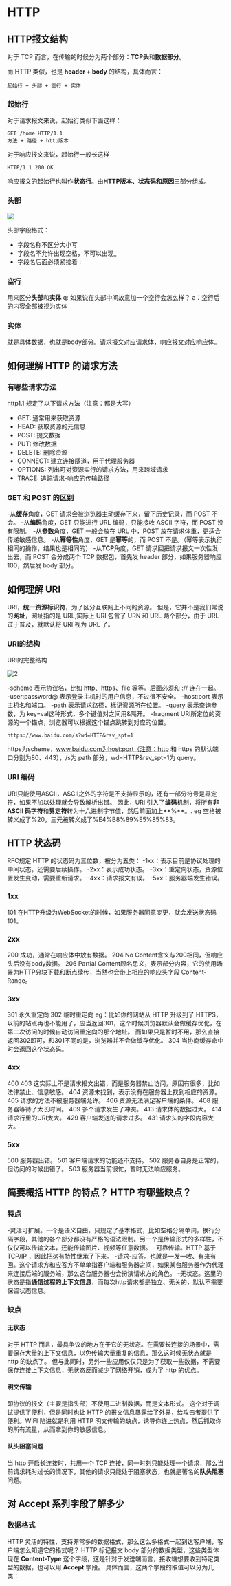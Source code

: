 # HTTP
## HTTP报文结构
对于 TCP 而言，在传输的时候分为两个部分：**TCP头**和**数据部分**。

而 HTTP 类似，也是 **header + body** 的结构，具体而言：

```
起始行 + 头部 + 空行 + 实体
```
### 起始行
对于请求报文来说，起始行类似下面这样：
```
GET /home HTTP/1.1
方法 + 路径 + http版本
```
对于响应报文来说，起始行一般长这样
```
HTTP/1.1 200 OK
```
响应报文的起始行也叫作**状态行**。由**HTTP版本、状态码和原因**三部分组成。

### 头部

![](E:\笔记\github笔记\Note-Markdown\2022\http\images\1.jpg)

头部字段格式：

- 字段名称不区分大小写
- 字段名不允许出现空格，不可以出现_
- 字段名后面必须紧接着 :

### 空行
用来区分**头部**和**实体**
q: 如果说在头部中间故意加一个空行会怎么样？  a：空行后的内容全部被视为实体

### 实体
就是具体数据，也就是body部分。请求报文对应请求体，响应报文对应响应体。

## 如何理解 HTTP 的请求方法
### 有哪些请求方法
http1.1 规定了以下请求方法（注意：都是大写）
- GET: 通常用来获取资源
- HEAD: 获取资源的元信息
- POST: 提交数据
- PUT: 修改数据
- DELETE: 删除资源
- CONNECT: 建立连接隧道，用于代理服务器
- OPTIONS: 列出可对资源实行的请求方法，用来跨域请求
- TRACE: 追踪请求-响应的传输路径
	

### GET 和 POST 的区别
-从**缓存**角度，GET 请求会被浏览器主动缓存下来，留下历史记录，而 POST 不会。
-从**编码**角度，GET 只能进行 URL 编码，只能接收 ASCII 字符，而 POST 没有限制。
-从**参数**角度，GET 一般会放在 URL 中，POST 放在请求体重，更适合传递敏感信息。
-从**幂等性**角度，GET 是**幂等**的，而 POST 不是。（幂等表示执行相同的操作，结果也是相同的）
-从**TCP**角度，GET 请求回把请求报文一次性发出去，而 POST 会分成两个 TCP 数据包，首先发 header 部分，如果服务器响应 100，然后发 body 部分。


## 如何理解 URI
URI，**统一资源标识符**，为了区分互联网上不同的资源。
但是，它并不是我们常说的**网址**，网址指的是 URL,实际上 URI 包含了 URN 和 URL 两个部分，由于 URL 过于普及，就默认将 URI 视为 URL 了。

### URI的结构
URI的完整结构

![2](E:\文件\Note-Markdown\2022\http\images\2.png)

-scheme 表示协议名，比如 http、https、file 等等。后面必须和 :// 连在一起。
-user:password@ 表示登录主机时的用户信息，不过很不安全。
-host:port 表示主机名和端口。
-path 表示请求路径，标记资源所在位置。
-query 表示查询参数，为 key=val这种形式，多个键值对之间用&隔开。
-fragment URI所定位的资源的一个锚点，浏览器可以根据这个锚点跳转到对应的位置。
```
https://www.baidu.com/s?wd=HTTP&rsv_spt=1
```
https为scheme，www.baidu.com为host:port（注意：http 和 https 的默认端口分别为80、443），/s为 path 部分，wd=HTTP&rsv_spt=1为 query。

### URI 编码
URI只能使用ASCII，ASCII之外的字符是不支持显示的，还有一部分符号是界定符，如果不加以处理就会导致解析出错。
因此，URI 引入了**编码**机制，将所有**非 ASCII 码字符**和**界定符**转为十六进制字节值，然后前面加上**%**。.
eg  空格被转义成了%20，三元被转义成了%E4%B8%89%E5%85%83。


## HTTP 状态码
RFC规定 HTTP 的状态码为三位数，被分为五类：
-1xx：表示目前是协议处理的中间状态，还需要后续操作。
-2xx：表示成功状态。
-3xx：重定向状态，资源位置发生变动，需要重新请求。
-4xx：请求报文有误。
-5xx：服务器端发生错误。

### 1xx
101	在HTTP升级为WebSocket的时候，如果服务器同意变更，就会发送状态码101。

### 2xx
200	成功，通常在响应体中放有数据。
204	No Content含义与200相同，但响应头后没有body数据。
206	Partial Content顾名思义，表示部分内容，它的使用场景为HTTP分块下载和断点续传，当然也会带上相应的响应头字段 Content-Range。

### 3xx
301 永久重定向
302 临时重定向
eg：比如你的网站从 HTTP 升级到了 HTTPS，以前的站点再也不能用了，应当返回301，这个时候浏览器默认会做缓存优化，在第二次访问的时候自动访问重定向的那个地址。
而如果只是暂时不用，那么直接返回302即可，和301不同的是，浏览器并不会做缓存优化。
304 当协商缓存命中时会返回这个状态码。
### 4xx
400
403  这实际上不是请求报文出错，而是服务器禁止访问，原因有很多，比如法律禁止、信息敏感。
404	资源未找到，表示没有在服务器上找到相应的资源。
405	请求的方法不被服务器端允许。
406	资源无法满足客户端的条件。
408	服务器等待了太长时间。
409	多个请求发生了冲突。
413	请求体的数据过大。
414	请求行里的URI太大。
429	客户端发送的请求过多。
431	请求头的字段内容太大。
### 5xx
500	服务器出错。
501	客户端请求的功能还不支持。
502	服务器自身是正常的，但访问的时候出错了。
503	服务器当前很忙，暂时无法响应服务。

## 简要概括 HTTP 的特点？ HTTP 有哪些缺点？
### 特点
-灵活可扩展。一个是语义自由，只规定了基本格式，比如空格分隔单词，换行分隔字段，其他的各个部分都没有严格的语法限制。另一个是传输形式的多样性，不仅仅可以传输文本，还能传输图片、视频等任意数据。
-可靠传输。HTTP 基于 TCP/IP ，因此把这有特性继承了下来。
-请求-应答。也就是一发一收、有来有回。这个请求方和应答方不单单指客户端和服务器之间，如果某台服务器作为代理来连接后端的服务端，那么这台服务器也会扮演请求方的角色。
-无状态。这里的状态是指**通信过程的上下文信息**，而每次http请求都是独立、无关的，默认不需要保留状态信息。
### 缺点
#### 无状态
对于 HTTP 而言，最具争议的地方在于它的无状态。在需要长连接的场景中，需要保存大量的上下文信息，以免传输大量重复的信息，那么这时候无状态就是 http 的缺点了。
但与此同时，另外一些应用仅仅只是为了获取一些数据，不需要保存连接上下文信息，无状态反而减少了网络开销，成为了 http 的优点。
#### 明文传输
即协议的报文（主要是指头部）不使用二进制数据，而是文本形式。
这个对于调试提供了便利，但是同时也让 HTTP 的报文信息暴露给了外界，给攻击者提供了便利。WIFI 陷进就是利用 HTTP 明文传输的缺点，诱导你连上热点，然后抓取你的所有流量，从而拿到你的敏感信息。
#### 队头阻塞问题
当 http 开启长连接时，共用一个 TCP 连接，同一时刻只能处理一个请求，那么当前请求耗时过长的情况下，其他的请求只能处于阻塞状态，也就是著名的**队头阻塞**问题。

## 对 Accept 系列字段了解多少
### 数据格式
HTTP 灵活的特性，支持非常多的数据格式，那么这么多格式一起到达客户端，客户端怎么知道它的格式呢？
HTTP 标记报文 body 部分的数据类型，这些类型体现在 **Content-Type** 这个字段，这是针对于发送端而言，接收端想要收到特定类型的数据，也可以用  **Accept** 字段。
具体而言，这两个字段的取值可以分为几类：

